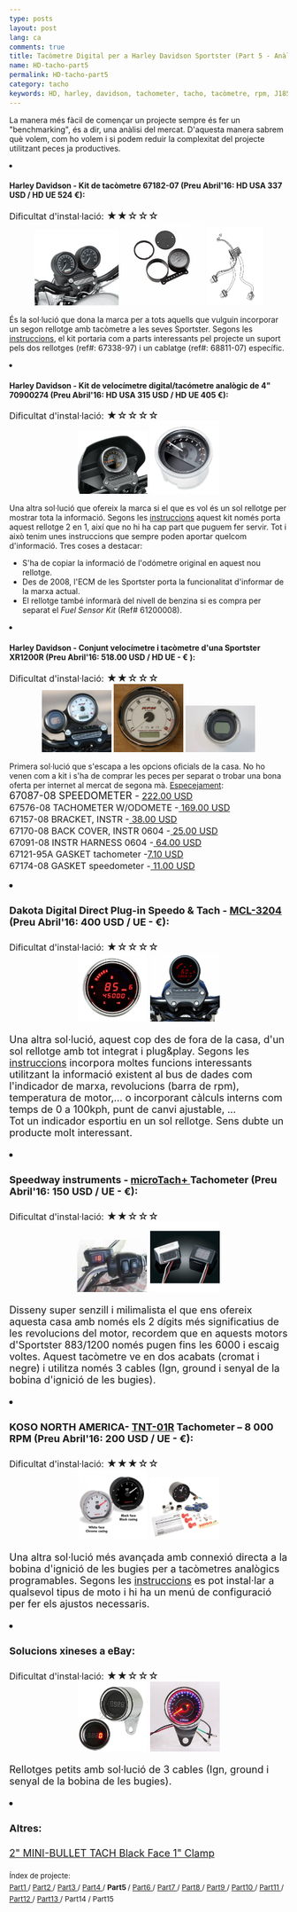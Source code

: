 ```yaml
---
type: posts
layout: post
lang: ca
comments: true
title: Tacòmetre Digital per a Harley Davidson Sportster (Part 5 - Anàlisi del mercat)
name: HD-tacho-part5
permalink: HD-tacho-part5
category: tacho
keywords: HD, harley, davidson, tachometer, tacho, tacòmetre, rpm, J1850, benchmarking, mercat
---
```


La manera més fàcil de començar un projecte sempre és fer un "benchmarking", és a dir, una anàlisi del mercat. D'aquesta manera sabrem què volem, com ho volem i si podem reduir la complexitat del projecte utilitzant peces ja productives. <br>
<li><h4>Harley Davidson - Kit de tacòmetre 67182-07 (Preu Abril'16: HD USA 337 USD / HD UE 524 €):</h4></li>
<font size="3">Dificultat d'instal·lació:</font><font style="display:inline" size="4"> &#9733;&#9733;&#9734;&#9734;&#9734;</font>
<center>
<img style="display:inline" src="/images/Part5/67182-07_OB.jpeg" width="30%" alt="HD Sportster Tacòmetre. Source: Harley Davidson" title="HD Sportster amb doble rellotge">
<img style="display:inline" src="/images/Part5/taco_67182-07.jpeg" width="30%" alt="Suport per velocímetre i tacòmetre Ref#: 67182-07. Source: Harley Davidson" title="Suport Ref# 67182-07">
<img style="display:inline" src="/images/Part5/harness_68811-07.png" width="20%" alt="Cablatge Ref# 68811-07. Source: Harley Davidson" title="Cablatge Ref# 68811-07">
</center>

És la sol·lució que dona la marca per a tots aquells que vulguin incorporar un segon rellotge amb tacòmetre a les seves Sportster. Segons les <a href="http://www.harley-davidson.com/app-content/service/isheets/-J02933.PDF" target="_blank">instruccions</a>, el kit portaria com a parts interessants pel projecte un suport pels dos rellotges (ref#: 67338-97) i un cablatge (ref#: 68811-07) específic.<br>
<!--more-->

<li><h4>Harley Davidson - Kit de velocímetre digital/tacómetre analògic de 4" 70900274 (Preu Abril'16: HD USA 315 USD / HD UE 405 €):</h4></li>
<font size="3">Dificultat d'instal·lació:</font><font style="display:inline" size="4"> &#9733;&#9734;&#9734;&#9734;&#9734;</font>
<center>
<img style="display:inline" src="/images/Part5/70900274_OB.jpeg" width="25%" alt="HD Sportster 2 en 1. Source: Harley Davidson" title="HD Sportster amb rellotge 2 en 1">
<img style="display:inline" src="/images/Part5/70900274_gauge.JPG" width="25%" alt="Rellotge 2 en 1. Source: Harley Davidson" title="Kit 70900274">
</center>

Una altra sol·lució que ofereix la marca si el que es vol és un sol rellotge per mostrar tota la informació. Segons les <a href="http://www.harley-davidson.com/app-content/service/isheets/-J05551.PDF" target="_blank">instruccions</a> aquest kit només porta aquest rellotge 2 en 1, així que no hi ha cap part que puguem fer servir. Tot i això tenim unes instruccions que sempre poden aportar quelcom d'informació. Tres coses a destacar: <br>
- S'ha de copiar la informació de l'odómetre original en aquest nou rellotge.<br>
- Des de 2008, l'ECM de les Sportster porta la funcionalitat d'informar de la marxa actual.<br>
- El rellotge també informarà del nivell de benzina si es compra per separat el <i>Fuel Sensor Kit</i> (Ref# 61200008).<br>
 
<li><h4>Harley Davidson - Conjunt velocímetre i tacòmetre d'una Sportster XR1200R (Preu Abril'16: 518.00 USD / HD UE - € ):</h4></li>
<font size="3">Dificultat d'instal·lació:</font><font style="display:inline" size="4"> &#9733;&#9733;&#9734;&#9734;&#9734;</font>
<center>
<img style="display:inline" src="/images/Part5/XR1200R_meter.jpg" width="25%" alt="Combinació de rellotges a la HD XR1200R. Source: http://ridermagazine.com" title="XR1200R tacòmetre i velocímetre">
<img style="display:inline" src="/images/Part5/xr1200r_67576-08.png" width="25%" alt="Tacómetre 67576-08. Source: www.befr.ebay.be" title="Tacòmetre 67576-08">
<img style="display:inline" src="/images/Part5/xr1200r_67087-08.jpeg" width="25%" alt="Velocímetre 67087-08. Source: m.ebay.ie" title="Velocímetre 67087-08">
</center>

Primera sol·lució que s'escapa a les opcions oficials de la casa. No ho venen com a kit i s'ha de comprar les peces per separat o trobar una bona oferta per internet al mercat de segona mà. <a href="http://www.stcharlesharleydavidson.com/oempartfinder.htm#/Harley-Davidson%C2%AE/XR1200_LA_SPORTSTER_1200_%282008%29/SPEEDOMETER_%26_TACHOMETER_-_XR1200/99451-08A\LA/99451-08A\SPEEDOMETER|~TACHOMETER|~XR1200\LA" target="_blank">Especejament</a>: <br>
<font size="4">67087-08 SPEEDOMETER -<font style="display:inline" size="3"> <a href="http://www.boardtrackerharleyonline.com/harley-davidson/speedometer-67087-08" target="_blank"> 222.00 USD </a><br>
67576-08 TACHOMETER W/ODOMETE -<a href="http://www.boardtrackerharleyonline.com/harley-davidson/tachometer-with-odometer-67576-08" target="_blank"><font size="3"> 169.00 USD</font></a><br>
67157-08 BRACKET, INSTR -<a href="http://www.boardtrackerharleyonline.com/harley-davidson/bracket-instr-67157-08" target="_blank"><font size="3"> 38.00 USD</font></a><br>
67170-08 BACK COVER, INSTR 0604 -<a href="http://www.boardtrackerharleyonline.com/harley-davidson/back-cover-instr-0604-67170-08" target="_blank"><font size="3"> 25.00 USD</font></a><br>
67091-08 INSTR HARNESS 0604 -<a href="http://www.boardtrackerharleyonline.com/harley-davidson/instr-harness-0604-67091-08" target="_blank"><font size="3"> 64.00 USD</font></a><br>
67121-95A GASKET tachometer -<a href="http://www.boardtrackerharleyonline.com/harley-davidson/gasket-front-speedo-tach-shock-67121-95a" target="_blank"><font size="3">7.10 USD</font></a><br>
67174-08  GASKET speedometer -<a href="http://www.boardtrackerharleyonline.com/harley-davidson/gasket-shock-0704-67174-08" target="_blank"><font size="3"> 11.00 USD</font></a><br>
</font>

<li><h4>Dakota Digital Direct Plug-in Speedo & Tach - <a href="http://www.dakotadigital.com/index.cfm/page/ptype=product/product_id=684/prd684.htm">MCL-3204 </a> (Preu Abril'16: 400 USD / UE - €):</h4></li>
<font size="3">Dificultat d'instal·lació:</font><font style="display:inline" size="4"> &#9733;&#9734;&#9734;&#9734;&#9734;</font>
<center>
<img style="display:inline" src="/images/Part5/MCL-3200.jpg" width="25%" alt="Dakota Digital MCL-3200 vermell. Source: Dakota Digital" title="MCL-3200">
<img style="display:inline" src="/images/Part5/MCL-3200_vermell.gif" width="25%" alt="MCL-3200 Plug in. Source: Dakota Digital" title="MCL-3200">
</center>

Una altra sol·lució, aquest cop des de fora de la casa, d'un sol rellotge amb tot integrat i plug&play. Segons les <a href="http://www.dakotadigital.com/pdf/mcl-3204.pdf" target="_blank"> instruccions</a> incorpora moltes funcions interessants utilitzant la informació existent al bus de dades com l'indicador de marxa, revolucions (barra de rpm), temperatura de motor,... o incorporant càlculs interns com temps de 0 a 100kph, punt de canvi ajustable, ...<br> Tot un indicador esportiu en un sol rellotge. Sens dubte un producte molt interessant.


<li><h4>Speedway instruments - <a href="http://speedwayinstruments.com/products/microtach.html">microTach+ </a>Tachometer (Preu Abril'16: 150 USD / UE - €):</h4></li>
<font size="3">Dificultat d'instal·lació:</font><font style="display:inline" size="4"> &#9733;&#9733;&#9734;&#9734;&#9734;</font>
<center>
<img style="display:inline" src="/images/Part5/microtach.jpeg" width="25%" alt="microTach+ instal·lat. Source: Speedway instruments" title="microTach+">
<img style="display:inline" src="/images/Part5/microtach2.jpg" width="25%" alt="2 acabats de microTach+, crom o negre. Source: Speedway instruments" title="2 acabats de microTach+">
</center>

Disseny super senzill i milimalista el que ens ofereix aquesta casa amb només els 2 dígits més significatius de les revolucions del motor, recordem que en aquests motors d'Sportster 883/1200 només pugen fins les 6000 i escaig voltes. Aquest tacòmetre ve en dos acabats (cromat i negre) i utilitza només 3 cables (Ign, ground i senyal de la bobina d'ignició de les bugies).

<li><h4>KOSO NORTH AMERICA- <a href="http://kosonorthamerica.com/product/tnt-01r-8000-harley-davidson/">TNT-01R</a> Tachometer – 8 000 RPM (Preu Abril'16: 200 USD / UE - €):</h4></li>
<font size="3">Dificultat d'instal·lació:</font><font style="display:inline" size="4"> &#9733;&#9733;&#9733;&#9734;&#9734;</font>
<center>
<img style="display:inline" src="/images/Part5/KOSO.jpg" width="25%" alt="KOSO TNT-01R caràtula blanca i negra. Source: KOSO NORTH AMERICA" title="KOSO TNT-01R">
<img style="display:inline" src="/images/Part5/TNT-01R tacho.png" width="25%" alt="KOSO TNT-01R kit. Source: KOSO NORTH AMERICA" title="KOSO TNT-01R">
</center>

Una altra sol·lució més avançada amb connexió directa a la bobina d'ignició de les bugies per a tacòmetres analògics programables. Segons les <a href=" http://kosonorthamerica.com/instructions/BA035102.pdf" target="_blank"> instruccions</a> es pot instal·lar a qualsevol tipus de moto i hi ha un menú de configuració per fer els ajustos necessaris.<br>


<li><h4>Solucions xineses a eBay:</h4></li>
<font size="3">Dificultat d'instal·lació:</font><font style="display:inline" size="4"> &#9733;&#9733;&#9734;&#9734;&#9734;</font>
<center>
<img style="display:inline" src="/images/Part5/ebay_tacho.jpg" width="25%" alt="Tacòmetre digital. Source: ebay" title="Tacòmetre digital">
<img style="display:inline" src="/images/Part5/ebay_tacho2.jpg" width="25%" alt="Tacòmetre analògic. Source: ebay" title="Tacòmetre analògic">
</center>

Rellotges petits amb sol·lució de 3 cables (Ign, ground i senyal de la bobina de les bugies).

<li><h4>Altres:</h4></li>
<a href="http://www.baronscustom.com/catalog/display/1062/index.html" target="_blank"> 2" MINI-BULLET TACH Black Face 1" Clamp</a>
<br>

<p>
<font size="2"> 
Índex de projecte:<br>
<a href="/HD-tacho-part1">Part1 </a>/
<a href="/HD-tacho-part2"> Part2 </a>/
<a href="/HD-tacho-part3"> Part3 </a>/
<a href="/HD-tacho-part4"> Part4 </a>/
<b> Part5 </b>/
<a href="/HD-tacho-part6"> Part6 </a>/
<a href="/HD-tacho-part7"> Part7 </a>/
<a href="/HD-tacho-part8"> Part8 </a>/
<a href="/HD-tacho-part9"> Part9 </a>/
<a href="/HD-tacho-part10"> Part10 </a>/
<a href="/HD-tacho-part11"> Part11 </a>/
<a href="/HD-tacho-part12"> Part12 </a>/
<a href="/HD-tacho-part13"> Part13 </a>/
 Part14 /
 Part15
 </font>
</p>

